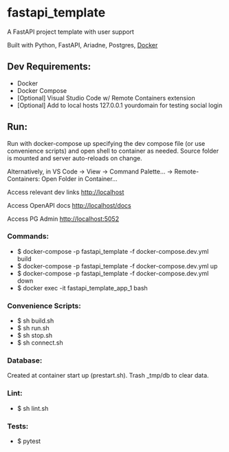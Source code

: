 # fastapi_template
A FastAPI project template with user support

Built with Python, FastAPI, Ariadne, Postgres, [Docker](https://github.com/tiangolo/uvicorn-gunicorn-fastapi-docker)


## Dev Requirements:
- Docker
- Docker Compose
- [Optional] Visual Studio Code w/ Remote Containers extension
- [Optional] Add to local hosts 127.0.0.1 yourdomain for testing social login


## Run:
Run with docker-compose up specifying the dev compose file (or use convenience scripts) and open shell to container as needed.
Source folder is mounted and server auto-reloads on change.

Alternatively, in VS Code -> View -> Command Palette... -> Remote-Containers: Open Folder in Container...

Access relevant dev links [http://localhost](http://localhost)

Access OpenAPI docs [http://localhost/docs](http://localhost/docs)

Access PG Admin [http://localhost:5052](http://localhost:5052)

### Commands:
- $ docker-compose -p fastapi_template -f docker-compose.dev.yml build
- $ docker-compose -p fastapi_template -f docker-compose.dev.yml up
- $ docker-compose -p fastapi_template -f docker-compose.dev.yml down
- $ docker exec -it fastapi_template_app_1 bash

### Convenience Scripts:
- $ sh build.sh
- $ sh run.sh
- $ sh stop.sh
- $ sh connect.sh

### Database:
Created at container start up (prestart.sh). Trash _tmp/db to clear data.

### Lint:
- $ sh lint.sh

### Tests:
- $ pytest